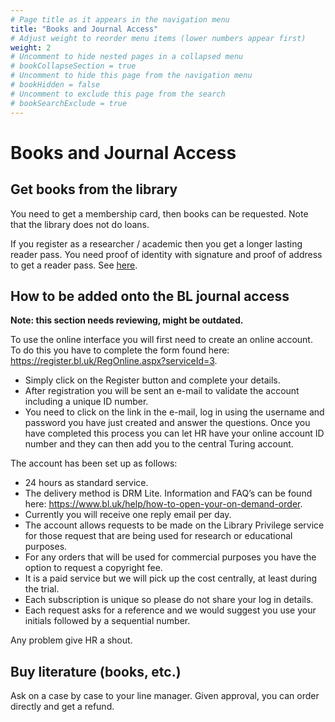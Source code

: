 ```yaml
---
# Page title as it appears in the navigation menu
title: "Books and Journal Access"
# Adjust weight to reorder menu items (lower numbers appear first)
weight: 2
# Uncomment to hide nested pages in a collapsed menu
# bookCollapseSection = true
# Uncomment to hide this page from the navigation menu
# bookHidden = false
# Uncomment to exclude this page from the search
# bookSearchExclude = true
---
```


# Books and Journal Access

## Get books from the library

You need to get a membership card, then books can be requested. Note that the library does not do loans.

If you register as a researcher / academic then you get a longer lasting reader pass. You need proof of identity with signature and proof of address to get a reader pass. See [here](https://www.bl.uk/help/how-to-get-a-reader-pass).

## How to be added onto the BL journal access

**Note: this section needs reviewing, might be outdated.**

To use the online interface you will first need to create an online account. To do this you have to complete the form found here: <https://register.bl.uk/RegOnline.aspx?serviceId=3>.

- Simply click on the Register button and complete your details.
- After registration you will be sent an e-mail to validate the account including a unique ID number.
- You need to click on the link in the e-mail, log in using the username and password you have just created and answer the questions.
Once you have completed this process you can let HR have your online account ID number and they can then add you to the central Turing account.

The account has been set up as follows:

- 24 hours as standard service.
- The delivery method is DRM Lite. Information and FAQ’s can be found here: <https://www.bl.uk/help/how-to-open-your-on-demand-order>.
- Currently you will receive one reply email per day.
- The account allows requests to be made on the Library Privilege service for those request that are being used for research or educational purposes.
- For any orders that will be used for commercial purposes you have the option to request a copyright fee.
- It is a paid service but we will pick up the cost centrally, at least during the trial.
- Each subscription is unique so please do not share your log in details.
- Each request asks for a reference and we would suggest you use your initials followed by a sequential number.

Any problem give HR a shout.

## Buy literature (books, etc.)

Ask on a case by case to your line manager. Given approval, you can order directly and get a refund.

